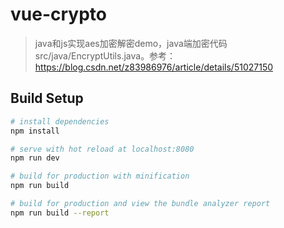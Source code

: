 # vue-crypto

> java和js实现aes加密解密demo，java端加密代码src/java/EncryptUtils.java。参考：https://blog.csdn.net/z83986976/article/details/51027150

## Build Setup

``` bash
# install dependencies
npm install

# serve with hot reload at localhost:8080
npm run dev

# build for production with minification
npm run build

# build for production and view the bundle analyzer report
npm run build --report
```

